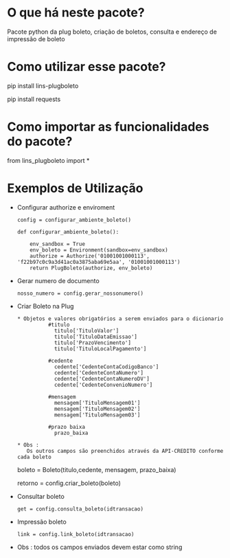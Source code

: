 O que há neste pacote?
============
Pacote python da plug boleto, criação de boletos, consulta e endereço de impressão de boleto

Como utilizar esse pacote?
==========================
pip install lins-plugboleto

pip install requests

Como importar as funcionalidades do pacote?
===========================================
from lins_plugboleto import *

Exemplos de Utilização
======================
  * Configurar authorize e enviroment

        config = configurar_ambiente_boleto()

        def configurar_ambiente_boleto():

            env_sandbox = True
            env_boleto = Environment(sandbox=env_sandbox)
            authorize = Authorize('01001001000113', 'f22b97c0c9a3d41ac0a3875aba69e5aa', '01001001000113')
            return PlugBoleto(authorize, env_boleto)

  * Gerar numero de documento

        nosso_numero = config.gerar_nossonumero()

  * Criar Boleto na Plug

        * Objetos e valores obrigatórios a serem enviados para o dicionario
                  #titulo
                    titulo['TituloValor']
                    titulo['TituloDataEmissao']
                    titulo['PrazoVencimento']
                    titulo['TituloLocalPagamento']

                  #cedente
                    cedente['CedenteContaCodigoBanco']
                    cedente['CedenteContaNumero']
                    cedente['CedenteContaNumeroDV']
                    cedente['CedenteConvenioNumero']

                  #mensagem
                    mensagem['TituloMensagem01']
                    mensagem['TituloMensagem02']
                    mensagem['TituloMensagem03']

                  #prazo baixa
                    prazo_baixa

        * Obs :
           Os outros campos são preenchidos através da API-CREDITO conforme cada boleto



     boleto = Boleto(titulo,cedente, mensagem, prazo_baixa)

     retorno = config.criar_boleto(boleto)

  * Consultar boleto

        get = config.consulta_boleto(idtransacao)

  * Impressão boleto

        link = config.link_boleto(idtransacao)

  * Obs : todos os campos enviados devem estar como string

